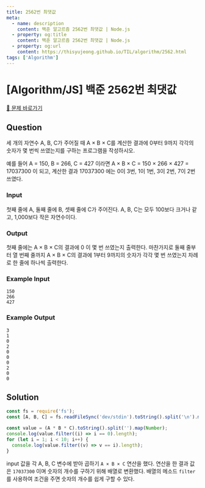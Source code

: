 ```yaml
---
title: 2562번 최댓값
meta:
  - name: description
    content: 백준 알고르즘 2562번 최댓값 | Node.js
  - property: og:title
    content: 백준 알고르즘 2562번 최댓값 | Node.js
  - property: og:url
    content: https://thisyujeong.github.io/TIL/algorithm/2562.html
tags: ['Algorithm']
---
```


# [Algorithm/JS] 백준 2562번 최댓값

[🔗 문제 바로가기](https://www.acmicpc.net/problem/2562)

## Question

세 개의 자연수 A, B, C가 주어질 때 A × B × C를 계산한 결과에 0부터 9까지 각각의 숫자가 몇 번씩 쓰였는지를 구하는 프로그램을 작성하시오.

예를 들어 A = 150, B = 266, C = 427 이라면 A × B × C = 150 × 266 × 427 = 17037300 이 되고, 계산한 결과 17037300 에는 0이 3번, 1이 1번, 3이 2번, 7이 2번 쓰였다.

### Input

첫째 줄에 A, 둘째 줄에 B, 셋째 줄에 C가 주어진다. A, B, C는 모두 100보다 크거나 같고, 1,000보다 작은 자연수이다.

### Output

첫째 줄에는 A × B × C의 결과에 0 이 몇 번 쓰였는지 출력한다. 마찬가지로 둘째 줄부터 열 번째 줄까지 A × B × C의 결과에 1부터 9까지의 숫자가 각각 몇 번 쓰였는지 차례로 한 줄에 하나씩 출력한다.

### Example Input

```
150
266
427
```

### Example Output

```
3
1
0
2
0
0
0
2
0
0
```

## Solution

```js
const fs = require('fs');
const [A, B, C] = fs.readFileSync('dev/stdin').toString().split('\n').map(Number);

const value = (A * B * C).toString().split('').map(Number);
console.log(value.filter((i) => i == 0).length);
for (let i = 1; i < 10; i++) {
  console.log(value.filter((v) => v == i).length);
}
```

input 값을 각 A, B, C 변수에 받아 곱하기 `A × B × C` 연산을 했다. 연산을 한 결과 값은 `17037300` 이며 숫자의 개수를 구하기 위해 배열로 변환했다. 배열의 메소드 `filter`를 사용하여 조건을 주면 숫자의 개수를 쉽게 구할 수 있다.
